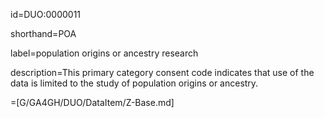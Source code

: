 id=DUO:0000011

shorthand=POA

label=population origins or ancestry research

description=This primary category consent code indicates that use of the data is limited to the study of population origins or ancestry.

=[G/GA4GH/DUO/DataItem/Z-Base.md]

